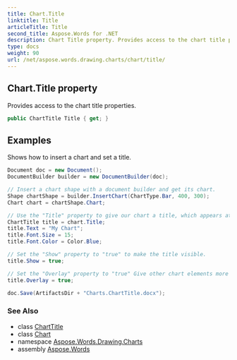 ```yaml
---
title: Chart.Title
linktitle: Title
articleTitle: Title
second_title: Aspose.Words for .NET
description: Chart Title property. Provides access to the chart title properties in C#.
type: docs
weight: 90
url: /net/aspose.words.drawing.charts/chart/title/
---
```

## Chart.Title property

Provides access to the chart title properties.

```csharp
public ChartTitle Title { get; }
```

## Examples

Shows how to insert a chart and set a title.

```csharp
Document doc = new Document();
DocumentBuilder builder = new DocumentBuilder(doc);

// Insert a chart shape with a document builder and get its chart.
Shape chartShape = builder.InsertChart(ChartType.Bar, 400, 300);
Chart chart = chartShape.Chart;

// Use the "Title" property to give our chart a title, which appears at the top center of the chart area.
ChartTitle title = chart.Title;
title.Text = "My Chart";
title.Font.Size = 15;
title.Font.Color = Color.Blue;

// Set the "Show" property to "true" to make the title visible. 
title.Show = true;

// Set the "Overlay" property to "true" Give other chart elements more room by allowing them to overlap the title
title.Overlay = true;

doc.Save(ArtifactsDir + "Charts.ChartTitle.docx");
```

### See Also

* class [ChartTitle](../../charttitle/)
* class [Chart](../)
* namespace [Aspose.Words.Drawing.Charts](../../../aspose.words.drawing.charts/)
* assembly [Aspose.Words](../../../)
